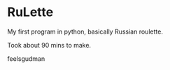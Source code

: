 # RuLette
My first program in python, basically Russian roulette.

Took about 90 mins to make.

feelsgudman

